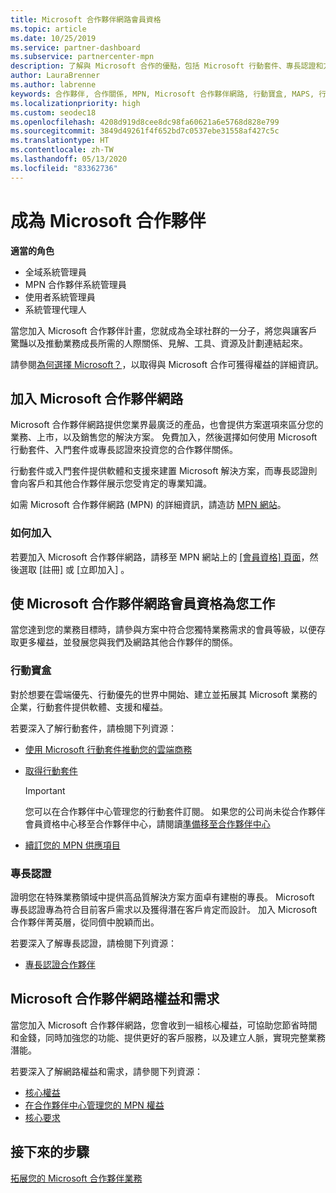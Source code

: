 ```yaml
---
title: Microsoft 合作夥伴網路會員資格
ms.topic: article
ms.date: 10/25/2019
ms.service: partner-dashboard
ms.subservice: partnercenter-mpn
description: 了解與 Microsoft 合作的優點，包括 Microsoft 行動套件、專長認證和方案選項，可讓您的企業脫穎而出、走向市場並銷售您的解決方案。
author: LauraBrenner
ms.author: labrenne
keywords: 合作夥伴, 合作關係, MPN, Microsoft 合作夥伴網路, 行動寶盒, MAPS, 行動寶盒訂閱, 權益, MPN 權益, 會員資格, 銀級, 金級, 專長認證
ms.localizationpriority: high
ms.custom: seodec18
ms.openlocfilehash: 4208d919d8cee8dc98fa60621a6e5768d828e799
ms.sourcegitcommit: 3849d49261f4f652bd7c0537ebe31558af427c5c
ms.translationtype: HT
ms.contentlocale: zh-TW
ms.lasthandoff: 05/13/2020
ms.locfileid: "83362736"
---
```

# <a name="partner-with-microsoft"></a>成為 Microsoft 合作夥伴

**適當的角色**

- 全域系統管理員
- MPN 合作夥伴系統管理員
- 使用者系統管理員
- 系統管理代理人

當您加入 Microsoft 合作夥伴計畫，您就成為全球社群的一分子，將您與讓客戶驚豔以及推動業務成長所需的人際關係、見解、工具、資源及計劃連結起來。

請參閱[為何選擇 Microsoft？](https://partner.microsoft.com/business-opportunities/why-microsoft)，以取得與 Microsoft 合作可獲得權益的詳細資訊。

## <a name="join-the-microsoft-partner-network"></a>加入 Microsoft 合作夥伴網路

<!-- 12/5/18 The content below was copied and pasted directly from the Membership page of the MPN site (https://partner.microsoft.com/membership)-->

Microsoft 合作夥伴網路提供您業界最廣泛的產品，也會提供方案選項來區分您的業務、上市，以及銷售您的解決方案。 免費加入，然後選擇如何使用 Microsoft 行動套件、入門套件或專長認證來投資您的合作夥伴關係。

行動套件或入門套件提供軟體和支援來建置 Microsoft 解決方案，而專長認證則會向客戶和其他合作夥伴展示您受肯定的專業知識。

如需 Microsoft 合作夥伴網路 (MPN) 的詳細資訊，請造訪 [MPN 網站](https://partner.microsoft.com/commercial)。

### <a name="how-to-join"></a>如何加入

若要加入 Microsoft 合作夥伴網路，請移至 MPN 網站上的 [[會員資格]  頁面](https://partner.microsoft.com/membership)，然後選取 [註冊]  或 [立即加入]  。

## <a name="make-the-microsoft-partner-network-membership-work-for-you"></a>使 Microsoft 合作夥伴網路會員資格為您工作

<!-- 10/25/2019 The content below content from the Membership pages of the MPN site (https://partner.microsoft.com/membership) and additional updated content.-->

當您達到您的業務目標時，請參與方案中符合您獨特業務需求的會員等級，以便存取更多權益，並發展您與我們及網路其他合作夥伴的關係。

### <a name="action-pack"></a>行動寶盒

對於想要在雲端優先、行動優先的世界中開始、建立並拓展其 Microsoft 業務的企業，行動套件提供軟體、支援和權益。

若要深入了解行動套件，請檢閱下列資源：

- [使用 Microsoft 行動套件推動您的雲端商務](https://partner.microsoft.com/membership/action-pack)

- [取得行動套件](mpn-get-action-pack.md)
  
    >[!IMPORTANT]
    >您可以在合作夥伴中心管理您的行動套件訂閱。 如果您的公司尚未從合作夥伴會員資格中心移至合作夥伴中心，請閱讀[準備移至合作夥伴中心](prepare-pmc-pc-migration.md)  

- [續訂您的 MPN 供應項目](renew-mpn-offers.md)

### <a name="competencies"></a>專長認證

證明您在特殊業務領域中提供高品質解決方案方面卓有建樹的專長。 Microsoft 專長認證專為符合目前客戶需求以及獲得潛在客戶肯定而設計。 加入 Microsoft 合作夥伴菁英層，從同儕中脫穎而出。

若要深入了解專長認證，請檢閱下列資源：

- [專長認證合作夥伴](https://partner.microsoft.com/membership/competencies)

## <a name="microsoft-partner-network-benefits-and-requirements"></a>Microsoft 合作夥伴網路權益和需求

當您加入 Microsoft 合作夥伴網路，您會收到一組核心權益，可協助您節省時間和金錢，同時加強您的功能、提供更好的客戶服務，以及建立人脈，實現完整業務潛能。

若要深入了解網路權益和需求，請參閱下列資源：

- [核心權益](https://partner.microsoft.com/membership/core-benefits#simple-tab-content-1)
- [在合作夥伴中心管理您的 MPN 權益](manage-your-partner-network-benefits.md)
- [核心要求](https://partner.microsoft.com/membership/core-benefits#simple-tab-content-2)

## <a name="next-steps"></a>接下來的步驟

[拓展您的 Microsoft 合作夥伴業務](grow-your-business.md)
